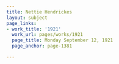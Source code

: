 ```yaml
---
title: Nettie Hendrickes
layout: subject
page_links:
- work_title: '1921'
  work_url: pages/works/1921
  page_title: Monday September 12, 1921
  page_anchor: page-1381

---
```

